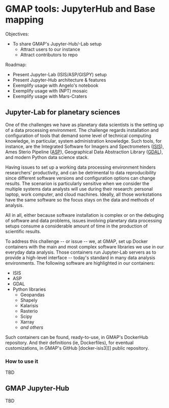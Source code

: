 # GMAP tools: JupyterHub and Base mapping

Objectives:

- To share GMAP's Jupyter-Hub/-Lab setup
  * Attract users to our instance
  * Attract contributors to repo

Roadmap:

- Present Jupyter-Lab (ISIS/ASP/GISPY) setup
- Present Jupyter-Hub architecture & features
- Exemplify usage with Angelo's notebook
- Exemplify usage with (NPT) mosaic
- Exemplify usage with Mars-Craters

## Jupyter-Lab for planetary sciences
[ISIS]: https://github.com/DOI-USGS/ISIS3
[ASP]: https://github.com/NeoGeographyToolkit/StereoPipeline
[GDAL]: https://gdal.org/
[docker-isis]: https://github.com/europlanet-gmap/docker-isis3

One of the challenges we have as planetary data scientists is the setting up of a data processing environment.
The challenge regards installation and configuration of tools that demand some level of technical computing knowledge,
in particular, system administration knowledge.
Such tools, for instance, are the Integrated Software for Imagers and Spectrometers ([ISIS][]), Ames Sterio Pipeline ([ASP][]),
Geographical Data Abstraction Library ([GDAL][]), and modern Python data science stack.

Having issues to set up a working data processing environment hinders researchers' productivity, and can be detrimental
to data reproducibility since different software versions and configuration options can change results.
The scenarion is particularly sensitive when we consider the multiple systems data analysts will use during their research:
personal laptop, work computer, and cloud machines. Ideally, all those workstations have the same software so the focus
stays on the data and methods of analysis.

All in all, either because software installation is complex or on the debuging of software and data problems,
issues involving planetary data processing setups consume a considerable amount of time in the production
of scientific results.

To address this challenge -- or issue -- we, at GMAP, set up Docker containers with the main and most complex software
libraries we use in our everyday data analysis. Those containers run Jupyter-Lab servers as to provide a high-level
interface -- today's standard in many data analysis environments. The following software are highlighted in our containers:

- ISIS
- ASP
- GDAL
- Python libraries
  * Geopandas
  * Shapely
  * Kalarisis
  * Rasterio
  * Scipy
  * Xarray
  * _and others_

Such containers can be found, ready-to-use, in GMAP's DockerHub repository. And their definitions (ie, Dockerfiles),
for eventual customizations, in GMAP's GitHub [docker-isis3][] public repository.

### How to use it

TBD

## GMAP Jupyter-Hub

TBD
